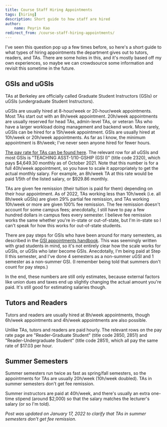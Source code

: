 ```yaml
---
title: Course Staff Hiring Appointments
tags: [hiring]
description: Short guide to how staff are hired
author:
    name: Peyrin Kao
redirect_from: /course-staff-hiring-appointments/
---
```


I've seen this question pop up a few times before, so here's a short guide to what types of hiring appointments the department gives out to tutors, readers, and TAs. There are some holes in this, and it's mostly based off my own experiences, so maybe we can crowdsource some information and revisit this sometime in the future.


## GSIs and uGSIs

TAs at Berkeley are officially called Graduate Student Instructors (GSIs) or uGSIs (undergraduate Student Instructors).

uGSIs are usually hired at 8-hour/week or 20-hour/week appointments. Most TAs start out with an 8h/week appointment. 20h/week appointments are usually reserved for head TAs, admin-level TAs, or veteran TAs who have a larger workload doing management and backend work. More rarely, uGSIs can be hired for a 15h/week appointment. GSIs are usually hired at 10h/week or 20h/week appointments. As far as I know, the minimum appointment is 8h/week; I've never seen anyone hired for fewer hours.

[The pay rate for TAs can be found here](https://hr.berkeley.edu/labor/contracts/BX/current-rates). The relevant row for all uGSIs and most GSIs is "TEACHING ASST-1/10-GSHIP (GSI I)" (title code 2320), which pays $4,649.30 monthly as of October 2021. Note that this number is for a full 40h/week appointment, so you have to scale it appropriately to get the actual monthly salary. For example, an 8h/week TA at this rate would be paid 1/5th of the listed salary, or $929.86 monthly.

TAs are given fee remission (their tuition is paid for them) depending on their hour appointment. As of 2022, TAs working less than 10h/week (i.e. all 8h/week uGSIs) are given 29% partial fee remission, and TAs working 10h/week or more are given 100% fee remission. The fee remission doesn't account for some campus fees; anecdotally, I still have to pay a few hundred dollars in campus fees every semester. I believe fee remission works the same whether you're in-state or out-of-state, but I'm in-state so I can't speak for how this works for out-of-state students.

There are pay steps for GSIs who have been around for many semesters, as described in the [GSI appointments handbook](https://grad.berkeley.edu/financial/appointments/handbook/). This was seemingly written with grad students in mind, so it's not entirely clear how the scale works for uGSIs, or uGSIs who later become GSIs. Anecdotally, I'm being paid at Step II this semester, and I've done 4 semesters as a non-summer uGSI and 1 semester as a non-summer GSI. (I remember being told that summers don't count for pay steps.)

In the end, these numbers are still only estimates, because external factors like union dues and taxes end up slightly changing the actual amount you're paid. It's still good for estimating salaries though.


## Tutors and Readers

Tutors and readers are usually hired at 8h/week appointments, though 6h/week appointments and 4h/week appointments are also possible.

Unlike TAs, tutors and readers are paid hourly. The relevant rows on the pay rate page are "Reader-Graduate Student" (title code 2850, 2851) and "Reader-Undergraduate Student" (title code 2851), which all pay the same rate of $17.03 per hour.


## Summer Semesters

Summer semesters run twice as fast as spring/fall semesters, so the appointments for TAs are usually 20h/week (10h/week doubled). TAs in summer semesters don't get fee remission.

Summer instructors are paid at 40h/week, and there's usually an extra one-time stipend (around $2,000) so that the salary matches the lecturer's salary (or so I'm told).


*Post was updated on January 17, 2022 to clarify that TAs in summer semesters don't get fee remission.*
